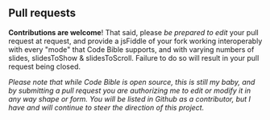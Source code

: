 ## Pull requests

**Contributions are welcome**! That said, please *be prepared to edit* your pull request at request, and provide a jsFiddle of your fork working interoperably with every "mode" that Code Bible supports, and with varying numbers of slides, slidesToShow & slidesToScroll. Failure to do so will result in your pull request being closed.

*Please note that while Code Bible is open source, this is still my baby, and by submitting a pull request you are authorizing me to edit or modify it in any way shape or form. You will be listed in Github as a contributor, but I have and will continue to steer the direction of this project.*